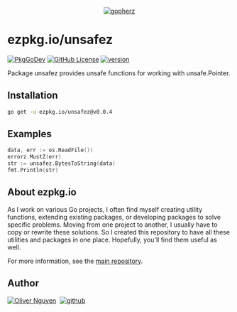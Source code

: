 <div align="center">

[![gopherz](https://ezpkg.io/_/gopherz.svg)](https://ezpkg.io)

</div>

# ezpkg.io/unsafez

[![PkgGoDev](https://pkg.go.dev/badge/ezpkg.io/unsafez)](https://pkg.go.dev/ezpkg.io/unsafez)
[![GitHub License](https://img.shields.io/github/license/ezpkg/unsafez)](https://github.com/ezpkg/unsafez/tree/main/LICENSE)
[![version](https://img.shields.io/github/v/tag/ezpkg/unsafez?label=version)](https://github.com/ezpkg/unsafez/tags)

Package unsafez provides unsafe functions for working with unsafe.Pointer.

## Installation

```sh
go get -u ezpkg.io/unsafez@v0.0.4
```

## Examples

```go
data, err := os.ReadFile())
errorz.MustZ(err)
str := unsafez.BytesToString(data)
fmt.Println(str)
```

## About ezpkg.io

As I work on various Go projects, I often find myself creating utility functions, extending existing packages, or developing packages to solve specific problems. Moving from one project to another, I usually have to copy or rewrite these solutions. So I created this repository to have all these utilities and packages in one place. Hopefully, you'll find them useful as well.

For more information, see the [main repository](https://github.com/ezpkg/ezpkg).

## Author

[![Oliver Nguyen](https://olivernguyen.io/_/badge.svg)](https://olivernguyen.io)&nbsp;&nbsp;[![github](https://img.shields.io/badge/GitHub-100000?style=for-the-badge&logo=github&logoColor=white)](https://github.com/iOliverNguyen)

